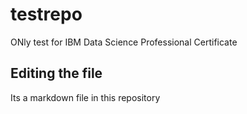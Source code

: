 # testrepo
ONly test for IBM Data Science Professional Certificate

## Editing the file

Its a markdown file in this repository
